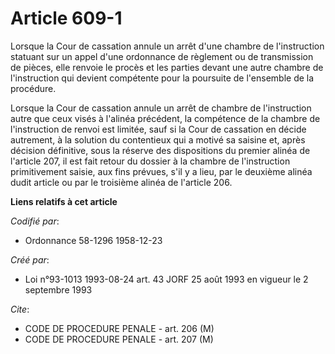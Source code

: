 # Article 609-1

Lorsque la Cour de cassation annule un arrêt d'une chambre de l'instruction statuant sur un appel d'une ordonnance de
règlement ou de transmission de pièces, elle renvoie le procès et les parties devant une autre chambre de l'instruction qui
devient compétente pour la poursuite de l'ensemble de la procédure.

Lorsque la Cour de cassation annule un arrêt de chambre de l'instruction autre que ceux visés à l'alinéa précédent, la
compétence de la chambre de l'instruction de renvoi est limitée, sauf si la Cour de cassation en décide autrement, à la
solution du contentieux qui a motivé sa saisine et, après décision définitive, sous la réserve des dispositions du premier
alinéa de l'article 207, il est fait retour du dossier à la chambre de l'instruction primitivement saisie, aux fins prévues,
s'il y a lieu, par le deuxième alinéa dudit article ou par le troisième alinéa de l'article 206.

**Liens relatifs à cet article**

_Codifié par_:

  - Ordonnance 58-1296 1958-12-23

_Créé par_:

  - Loi n°93-1013 1993-08-24 art. 43 JORF 25 août 1993 en vigueur le 2 septembre 1993

_Cite_:

  - CODE DE PROCEDURE PENALE - art. 206 (M)
  - CODE DE PROCEDURE PENALE - art. 207 (M)
